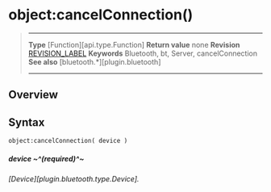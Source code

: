 # object:cancelConnection()

> --------------------- ------------------------------------------------------------------------------------------
> __Type__              [Function][api.type.Function]
> __Return value__      none
> __Revision__          [REVISION_LABEL](REVISION_URL)
> __Keywords__          Bluetooth, bt, Server, cancelConnection
> __See also__          [bluetooth.*][plugin.bluetooth]
> --------------------- ------------------------------------------------------------------------------------------

## Overview

## Syntax

	object:cancelConnection( device )

##### device ~^(required)^~
_[Device][plugin.bluetooth.type.Device]._